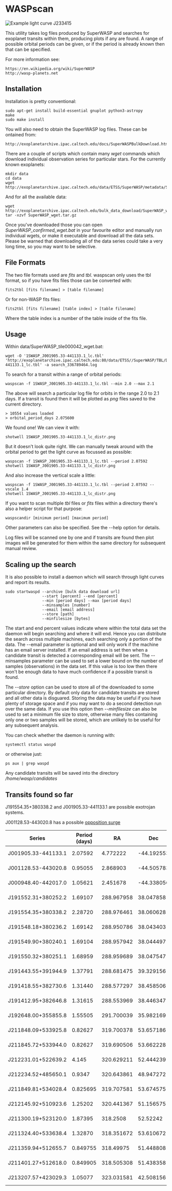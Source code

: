 WASPscan
========
![Example light curve J233415](images/J233415.png)

This utility takes log files produced by SuperWASP and searches for exoplanet transits within them, producing plots if any are found. A range of possible orbital periods can be given, or if the period is already known then that can be specified.

For more information see:

    https://en.wikipedia.org/wiki/SuperWASP
    http://wasp-planets.net

Installation
------------
Installation is pretty conventional:

    sudo apt-get install build-essential gnuplot python3-astropy
    make
    sudo make install

You will also need to obtain the SuperWASP log files. These can be ontained from:

    http://exoplanetarchive.ipac.caltech.edu/docs/SuperWASPBulkDownload.html

There are a couple of scripts which contain many *wget* commands which download individual observation series for particular stars. For the currently known exoplanets:

    mkdir data
    cd data
    wget http://exoplanetarchive.ipac.caltech.edu/data/ETSS/SuperWASP/metadata/SuperWASP_confirmed_wget.bat

And for all the available data:

    wget http://exoplanetarchive.ipac.caltech.edu/bulk_data_download/SuperWASP_wget.tar.gz
    tar -xzvf SuperWASP_wget.tar.gz

Once you've downloaded those you can open *SuperWASP_confirmed_wget.bat* in your favourite editor and manually run individual wgets, or make it executable and download all the data sets. Please be warned that downloading all of the data series could take a very long time, so you may want to be selective.

File Formats
------------
The two file formats used are *fits* and *tbl*. waspscan only uses the tbl format, so if you have fits files those can be converted with:

    fits2tbl [fits filename] > [table filename]

Or for non-WASP fits files:

    fits2tbl [fits filename] [table index] > [table filename]

Where the table index is a number of the table inside of the fits file.

Usage
-----
Within data/SuperWASP_tile000042_wget.bat:

    wget -O '1SWASP_J001905.33-441133.1_lc.tbl' 'http://exoplanetarchive.ipac.caltech.edu:80/data/ETSS//SuperWASP/TBL/DR1/tile000042/1SWASP_J001905.33-441133.1_lc.tbl' -a search_336789464.log

To search for a transit within a range of orbital periods:

    waspscan -f 1SWASP_J001905.33-441133.1_lc.tbl --min 2.0 --max 2.1

The above will search a particular log file for orbits in the range 2.0 to 2.1 days. If a transit is found then it will be plotted as *png* files saved to the current directory.

    > 10554 values loaded
    > orbital_period_days 2.075600

We found one! We can view it with:

    shotwell 1SWASP_J001905.33-441133.1_lc_distr.png

But it doesn't look quite right. We can manually tweak around with the orbital period to get the light curve as focussed as possible:

    waspscan -f 1SWASP_J001905.33-441133.1_lc.tbl --period 2.07592
    shotwell 1SWASP_J001905.33-441133.1_lc_distr.png

And also increase the vertical scale a little:

    waspscan -f 1SWASP_J001905.33-441133.1_lc.tbl --period 2.07592 --vscale 1.4
    shotwell 1SWASP_J001905.33-441133.1_lc_distr.png

If you want to scan multiple *tbl* files or *fits* files within a directory there's also a helper script for that purpose:

    waspscandir [minimum period] [maximum period]

Other parameters can also be specified. See the --help option for details.

Log files will be scanned one by one and if transits are found then plot images will be generated for them within the same directory for subsequent manual review.

Scaling up the search
---------------------
It is also possible to install a daemon which will search through light curves and report its results.

    sudo startwaspd --archive [bulk data download url]
                    --start [percent] --end [percent]
                    --min [period days] --max [period days]
                    --minsamples [number]
                    --email [email address]
                    --store [path]
                    --minfilesize [bytes]

The start and end percent values indicate where within the total data set the daemon will begin searching and where it will end. Hence you can distribute the search across multiple machines, each searching only a portion of the data. The --email parameter is optional and will only work if the machine has an email server installed. If an email address is set then when a candidate transit is detected a corresponding email will be sent. The --minsamples parameter can be used to set a lower bound on the number of samples (observations) in the data set. If this value is too low then there won't be enough data to have much confidence if a possible transit is found.

The *--store* option can be used to store all of the downloaded to some particular directory. By default only data for candidate transits are stored and all other data is disguared. Storing the data may be useful if you have plenty of storage space and if you may want to do a second detection run over the same data. If you use this option then *--minfilesize* can also be used to set a minimum file size to store, otherwise many files containing only one or two samples will be stored, which are unlikely to be useful for any subsequent analysis.

You can check whether the daemon is running with:

    systemctl status waspd

or otherwise just:

    ps aux | grep waspd

Any candidate transits will be saved into the directory */home/wasp/candidates*

Transits found so far
---------------------

J191554.35+380338.2 and J001905.33-441133.1 are possible exotrojan systems.

J001128.53-443020.8 has a possible [opposition surge](https://en.wikipedia.org/wiki/Opposition_surge)

| Series              | Period (days) | RA         | Dec        | Date       |
|---------------------|---------------|------------|------------|------------|
| J001905.33-441133.1 |  2.07592      |   4.772222 | -44.192553 | 2016-03-06 |
| J001128.53-443020.8 |  0.95055      |   2.868903 | -44.505783 | 2016-03-06 |
| J000948.40-442017.0 |  1.05621      |   2.451678 | -44.338056 | 2016-03-01 |
| J191552.31+380252.2 |  1.69107      | 288.967958 |  38.047858 | 2016-01-15 |
| J191554.35+380338.2 |  2.28720      | 288.976461 |  38.060628 | 2016-01-15 |
| J191548.18+380236.2 |  1.69142      | 288.950786 |  38.043403 | 2016-01-03 |
| J191549.90+380240.1 |  1.69104      | 288.957942 |  38.044497 | 2016-01-03 |
| J191550.32+380251.1 |  1.68959      | 288.959689 |  38.047547 | 2016-01-03 |
| J191443.55+391944.9 |  1.37791      | 288.681475 |  39.329156 | 2016-01-01 |
| J191418.55+382730.6 |  1.31440      | 288.577297 |  38.458506 | 2015-12-31 |
| J191412.95+382646.8 |  1.31615      | 288.553969 |  38.446347 | 2015-12-31 |
| J192648.00+355855.8 |  1.55505      | 291.700039 |  35.982169 | 2015-12-26 |
| J211848.09+533925.8 |  0.82627      | 319.700378 |  53.657186 | 2015-05-16 |
| J211845.72+533944.0 |  0.82627      | 319.690506 |  53.662228 | 2015-05-16 |
| J212231.01+522639.2 |  4.145        | 320.629211 |  52.444239 | 2015-05-16 |
| J212234.52+485650.1 |  0.9347       | 320.643861 |  48.947272 | 2015-05-16 |
| J211849.81+534028.4 |  0.825695     | 319.707581 |  53.674575 | 2015-05-16 |
| J212145.92+510923.6 |  1.25202      | 320.441367 |  51.156575 | 2015-05-16 |
| J211300.19+523120.0 |  1.87395      | 318.2508   |  52.52242  | 2015-05-10 |
| J211324.40+533638.4 |  1.32870      | 318.351672 |  53.610672 | 2015-05-10 |
| J211359.94+512655.7 |  0.849755     | 318.49975  |  51.448808 | 2015-05-10 |
| J211401.27+512618.0 |  0.849905     | 318.505308 |  51.438358 | 2015-05-10 |
| J213207.57+423029.3 |  1.05077      | 323.031581 |  42.508156 | 2015-05-10 |
